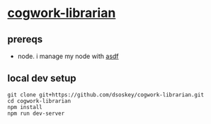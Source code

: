 # [cogwork-librarian](https://coglib.sosk.watch/)

## prereqs

- node. i manage my node with [asdf](https://github.com/asdf-vm/asdf)

## local dev setup

```shell
git clone git+https://github.com/dsoskey/cogwork-librarian.git
cd cogwork-librarian
npm install
npm run dev-server
```
